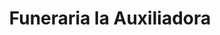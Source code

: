 ---
title: "Funeraria la Auxiliadora"
url: /tegucigalpa/funeraria-la-auxiliadora/
shop: directores de funerarias
---